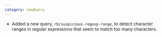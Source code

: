 ```yaml
---
category: newQuery
---
```

* Added a new query, `rb/suspicious-regexp-range`, to detect character ranges in regular expressions that seem to match 
  too many characters.
